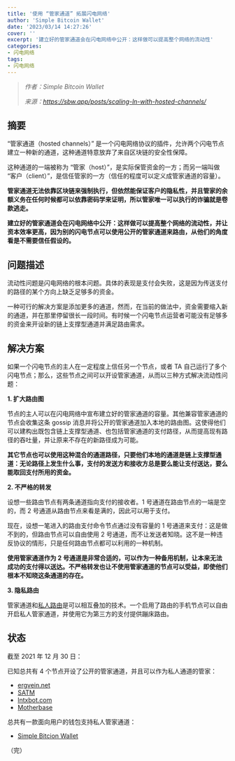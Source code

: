 ```yaml
---
title: '使用 “管家通道” 拓展闪电网络'
author: 'Simple Bitcoin Wallet'
date: '2023/03/14 14:27:26'
cover: ''
excerpt: '建立好的管家通道会在闪电网络中公开：这样做可以提高整个网络的流动性'
categories:
- 闪电网络
tags:
- 闪电网络
---
```



> *作者：Simple Bitcoin Wallet*
> 
> *来源：<https://sbw.app/posts/scaling-ln-with-hosted-channels/>*



 ## 摘要

“管家通道（hosted channels）” 是一个闪电网络协议的插件，允许两个闪电节点建立一种新的通道，这种通道特意放弃了来自区块链的安全性保障。

这种通道的一端被称为 “管家（host）”，是实际保管资金的一方；而另一端叫做 “客户（client）”，是信任管家的一方（信任的程度可以定义成管家通道的容量）。

**管家通道无法依靠区块链来强制执行，但依然能保证客户的隐私性，并且管家的余额义务在任何时候都可以依靠密码学来证明，所以管家唯一可以执行的诈骗就是卷款逃走。**

**建立好的管家通道会在闪电网络中公开：这样做可以提高整个网络的流动性，并让资本效率更高，因为别的闪电节点可以使用公开的管家通道来路由，从他们的角度看是不需要信任假设的。**

## 问题描述

流动性问题是闪电网络的根本问题。具体的表现是支付会失败，这是因为传送支付的路径的某个方向上缺乏足够多的资金。

一种可行的解决方案是添加更多的通道，然而，在当前的做法中，资金需要缩入新的通道，并在那里停留很长一段时间。有时候一个闪电节点运营者可能没有足够多的资金来开设新的链上支撑型通道并满足路由需求。

## 解决方案

如果一个闪电节点的主人在一定程度上信任另一个节点，或者 TA 自己运行了多个闪电节点；那么，这些节点之间可以开设管家通道，从而以三种方式解决流动性问题：

**1. 扩大路由图**

节点的主人可以在闪电网络中宣布建立好的管家通道的容量。其他兼容管家通道的节点会收集这条 gossip 消息并将公开的管家通道加入本地的路由图。这使得他们可以建构出既包含链上支撑型通道、也包括管家通道的支付路径，从而提高现有路径的吞吐量，并让原来不存在的新路径成为可能。

**其它节点也可以使用这种混合的通道路径，只要他们本地的通道是链上支撑型通道：无论路径上发生什么事，支付的发送方和接收方总是要么能让支付送达，要么能取回支付所用的资金。**

**2. 不严格的转发**

设想一些路由节点有两条通道指向支付的接收者。1 号通道在路由节点的一端是空的，而 2 号通道从路由节点来看是满的，因此可以用于支付。

现在，设想一笔进入的路由支付命令节点通过没有容量的 1 号通道来支付：这是做不到的，但路由节点可以自由使用 2 号通道，而不让发送者知晓。这不是一种违反协议的情形，只是任何路由节点都可以利用的一种机制。

**使用管家通道作为 2 号通道是非常合适的，可以作为一种备用机制，让本来无法成功的支付得以送达。不严格转发也让不使用管家通道的节点可以受益，即使他们根本不知晓这条通道的存在。**

**3. 隐私路由**

管家通道和[私人路由](https://www.youtube.com/watch?v=qw0NP8EHheI)是可以相互叠加的技术。一个启用了路由的手机节点可以自由开启私人管家通道，并使用它为第三方的支付提供蹦床路由。

## 状态

截至 2021 年 12 月 30 日：

已知总共有 4 个节点开设了公开的管家通道，并且可以作为私人通道的管家：

- [ergvein.net](https://ln.fiatjaf.com/node/034a7b1ac1239ff2ac8438ce0a7ade1048514b77d4322f514e96918e6c13944861)
- [SATM](https://ln.fiatjaf.com/node/02cd1b7bc418fac2dc99f0ba350d60fa6c45fde5ab6017ee14df6425df485fb1dd)
- [lntxbot.com](https://ln.fiatjaf.com/node/03ee58475055820fbfa52e356a8920f62f8316129c39369dbdde3e5d0198a9e315)
- [Motherbase](https://ln.fiatjaf.com/node/021e7ea08e31a576b4fd242761d701452a8ac98113eac3074c153db85d2dcc7d27)

总共有一款面向用户的钱包支持私人管家通道：

- [Simple Bitcion Wallet](https://github.com/btcontract/wallet)

（完）